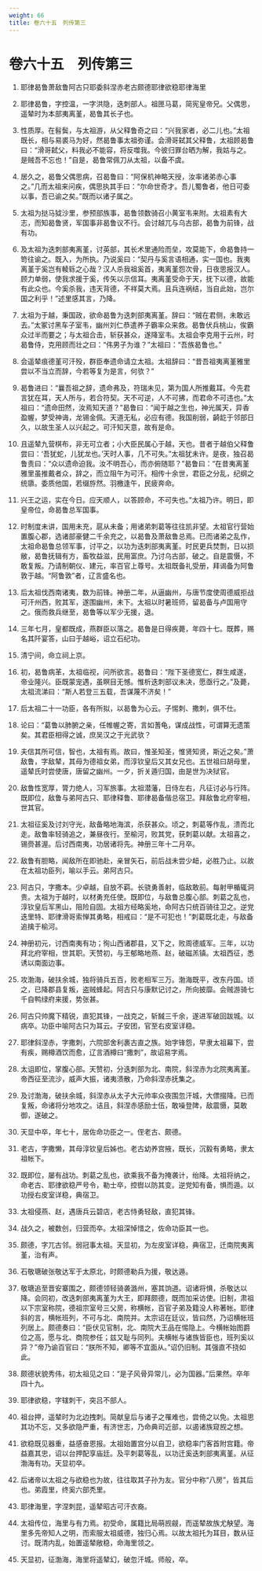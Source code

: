 ```yaml
---
weight: 66
title: 卷六十五　列传第三
---
```


# 卷六十五　列传第三

1. <span id="卷六十五　列传第三-1"></span>
耶律曷鲁萧敌鲁阿古只耶委斜涅赤老古颇德耶律欲稳耶律海里

2. <span id="卷六十五　列传第三-2"></span>
耶律曷鲁，字控温，一字洪隐，迭刺部人。祖匣马葛，简宪皇帝兄。父偶思，遥辇时为本部夷离堇，曷鲁其长子也。

3. <span id="卷六十五　列传第三-3"></span>
性质厚。在髫鬓，与太祖游，从父释鲁奇之曰：“兴我家者，必二儿也。”太祖既长，相与易裘马为好，然曷鲁事太祖弥谨。会滑哥弑其父释鲁，太祖顾曷鲁曰：“滑哥弑父，料我必不能容，将反噬我。今彼归罪台晒为解，我姑与之。是贼吾不忘也！”自是，曷鲁常佩刀从太祖，以备不虞。

4. <span id="卷六十五　列传第三-4"></span>
居久之，曷鲁父偶思病，召曷鲁曰：“阿保机神略天授，汝率诸弟赤心事之。”几而太祖来问疾，偶思执其手曰：“尔命世奇才。吾儿蜀鲁者，他日可委以事，吾已谕之矣。”既而以诸子属之。

5. <span id="卷六十五　列传第三-5"></span>
太祖为挞马狘沙里，参预部族事，曷鲁领数骑召小黄室韦来附。太祖素有大志，而知曷鲁贤，军国事非曷鲁议不行。会讨越兀与乌古部，曷鲁为前锋，战有功。

6. <span id="卷六十五　列传第三-6"></span>
及太祖为迭刺部夷离堇，讨英部，其长术里通险而垒，攻莫能下，命曷鲁持一笴往谕之。既入，为所执。乃说奚曰：“契丹与奚言语相通，实一国也。我夷离堇于奚岂有輘轹之心哉？汉人杀我祖奚首，夷离堇怨次骨，日夜思报汉人。顾力单弱，使我求援于奚，传矢以示信耳。夷离堇受命于天，抚下以德，故能有此众也。今奚杀我，违天背德，不祥莫大焉。且兵连祸结，当自此始，岂尔国之利乎！”述里感其言，乃降。

7. <span id="卷六十五　列传第三-7"></span>
太祖为于越，秉国政，欲命曷鲁为迭刺部夷离堇。辞曰：“贼在君侧，未敢远去。”太冢讨黑车子室韦，幽州刘仁恭遣养子霸率众来救。曷鲁伏兵桃山，俟霸众过半而要之；与太祖合击，斩获甚众，遂降室韦。太祖会李克用于云州，时曷鲁侍，克用顾而壮之曰：“伟男子为谁？”太祖曰：“吾族曷鲁也。”

8. <span id="卷六十五　列传第三-8"></span>
会遥辇痕德堇可汗殁，群臣奉遗命请立太祖。太祖辞曰：“昔吾祖夷离堇雅里尝以不当立而辞，今若等复为是言，何欤？”

9. <span id="卷六十五　列传第三-9"></span>
曷鲁进曰：“曩吾祖之辞，遗命弗及，符瑞未见，第为国人所推戴耳。今先君言犹在耳，天人所与，若合符契。天不可逆，人不可拂，而君命不可违也。”太祖曰：“遗命田然，汝焉知天道？”曷鲁曰：“闻于越之生也，神光属天，异香盈幄，梦受神诲，龙锡金佩。天道无私，必应有德。我国削弱，齮龁于邻部日久，以故生圣人以兴起之。可汗知天意，故有是命。

10. <span id="卷六十五　列传第三-10"></span>
且遥辇九营棋布，非无可立者；小大臣民属心于越，天也。昔者于越伯父释鲁尝曰：‘吾犹蛇，儿犹龙也。’天时人事，几不可失。”太祖犹未许。是夜，独召曷鲁责曰：“众以遗命迫我。汝不明吾心，而亦俯随耶？”曷鲁曰：“在昔夷离堇雅里虽推戴者众，辞之，而立阻午为可汗。相传十余世，君臣之分乱，纪纲之统隳。委质他国，若缀斿然。羽檄逢午，民疲奔命。

11. <span id="卷六十五　列传第三-11"></span>
兴王之运，实在今日。应天顺人，以答顾命，不可失也。”太祖乃许。明日，即皇帝位，命曷鲁总军国事。

12. <span id="卷六十五　列传第三-12"></span>
时制度未讲，国用未充，扈从未备；用诸弟刺葛等往往凯非望。太祖官行营始置腹心郡，选诸部豪健二千余充之，以曷鲁及萧敌鲁总焉。已而诸弟之乱作，太祖命曷鲁总领军事，讨平之，以功为迭刺部夷离堇。时民更兵焚剽，日以损敝，曷鲁抚辑有方，畜牧益滋，民用富庶。乃讨乌古部，破之。自是震慑，不敢复叛。乃请制朝仪、建元，率百官上尊号。太祖既备礼受册，拜谒备为阿鲁敦于越。“阿鲁敦”者，辽言盛名也。

13. <span id="卷六十五　列传第三-13"></span>
后太祖伐西南诸夷，数为前锋。神册二年，从逼幽州，与唐节度使周德威拒战可汗州西，败其军，遂围幽州，未下。太祖以时暑班师，留曷备与卢国用守之。俄而救兵继至，曷鲁等以军少无援，退。

14. <span id="卷六十五　列传第三-14"></span>
三年七月，皇都既成，燕群臣以落之。曷鲁是日得疾薨，年四十七。既葬，赐名其阡宴答，山曰于越峪，诏立石纪功。

15. <span id="卷六十五　列传第三-15"></span>
清宁间，命立祠上京。

16. <span id="卷六十五　列传第三-16"></span>
初，曷鲁病革，太祖临视，问所欲言。曷鲁曰：“陛下圣德宽仁，群生咸遂，帝业隆兴。臣既蒙宠遇，虽瞑目无憾。惟析迭刺部议未决，愿亟行之。”及薨，太祖流涕曰：“斯人若登三五载，吾谋蔑不济矣！”

17. <span id="卷六十五　列传第三-17"></span>
后太祖二十一功臣，各有所拟，以曷鲁为心云。子惕刺、撒刺，俱不仕。

18. <span id="卷六十五　列传第三-18"></span>
论曰：“葛鲁以肺腑之亲，任帷幄之寄，言如蓍龟，谋成战性，可谓算无遗策矣。其君臣相得之诚，庶吴汉之于光武欤？

19. <span id="卷六十五　列传第三-19"></span>
夫信其所可信，智也，太祖有焉。故曰，惟圣知圣，惟贤知贤，斯近之矣。”萧敌鲁，字敌辇，其母为德祖女弟，而淳钦皇后又其女兄也。五世祖曰胡母里，遥辇氏时尝使唐，唐留之幽州。一夕，折关遁归国，由是世为决狱官。

20. <span id="卷六十五　列传第三-20"></span>
敌鲁性宽厚，膂力绝人，习军旅事。太祖潜藩，日侍左右，凡征讨必与行阵。既即位，敌鲁与弟阿古只、耶律释鲁、耶律曷备偕总宿卫。拜敌鲁北府宰相，世其官。

21. <span id="卷六十五　列传第三-21"></span>
太祖征奚及讨刘守光，敌备略地海滨，杀获甚众。顷之，刺葛等作乱，溃而北走。敌鲁率轻骑追之，兼昼夜行。至榆河，败其党，获刺葛以献。太祖喜之，锡赍甚渥。后讨西南夷，功居诸将先。神册三年十二月卒。

22. <span id="卷六十五　列传第三-22"></span>
敌鲁有胆略，闻敌所在即驰赴，亲冒矢石，前后战未尝少衄，必胜乃止。以故在太祖功臣列，喻以手云。弟阿古只。

23. <span id="卷六十五　列传第三-23"></span>
阿古只，字撒本。少卓越，自放不羁。长骁勇善射，临敌敢前。每射甲楯辄洞贵。太祖为于越时，以材勇充任使。既即位，与敌鲁总腹心部。刺葛之乱也，淳钦皇后军黑山，阻险自固。太祖方经略奚地，命阿古只统百骑往卫之。逆党迭里特、耶律滑哥索惮其勇略，相戒曰：“是不可犯也！”刺葛既北走，与敌备追擒于榆河。

24. <span id="卷六十五　列传第三-24"></span>
神册初元，讨西南夷有功；徇山西诸郡县，又下之，败周德威军。三年，以功拜北府宰相，世其职。天赞初，与王郁略地燕、赵，破磁羔镇。太祖西征，悉诱以南面边事。

25. <span id="卷六十五　列传第三-25"></span>
攻渤海，破扶余城，独将骑兵五百，败老相军三万。渤海既平，改东丹国。顷之，已降郡县复叛，盗贼蜂起。阿古只与康默记讨之，所向披靡。会贼游骑七千自鸭绿府来援，势张甚。

26. <span id="卷六十五　列传第三-26"></span>
阿古只帅魔下精锐，直犯其锋，一战克之，斩馘三千余，遂进军破回跋城。以病卒。功臣中喻阿古只为耳云。子安团，官至右皮室详稳。

27. <span id="卷六十五　列传第三-27"></span>
耶律斜涅赤，字撒刺，六院部舍利裹古直之族。始字锋怨，早隶太祖幕下，尝有疾，赐樽酒饮而愈，辽言酒樽曰“撒刺”，故诏易字焉。

28. <span id="卷六十五　列传第三-28"></span>
太诅即位，掌腹心部。天赞初，分迭刺部为北、南院，斜涅赤为北院夷离堇。帝西征至流沙，威声大振，诸夷溃散，乃命斜涅赤抚集之。

29. <span id="卷六十五　列传第三-29"></span>
及讨渤海，破扶余城，斜涅赤从太子大元帅率众夜围忽汗城，大僄掇降。已而复叛，命诸将分地攻之。诘且，斜涅赤感励士伍，敢噪登陴，敌震慑，莫敢御，遂破之。

30. <span id="卷六十五　列传第三-30"></span>
天显中卒，年七十，居佐命功臣之一。侄老古、颇德。

31. <span id="卷六十五　列传第三-31"></span>
老古，字撒懒，其母淳钦皇后姊也。老古幼养宫掖，既长，沉毅有勇略，隶太祖帐下。

32. <span id="卷六十五　列传第三-32"></span>
既即位，屡有战功。刺葛之乱也，欲乘我不备为掩袭计，绐降。太祖将纳之，命老古、耶律欲稳严号令，勒士卒，控辔以防其变。逆党知有备，惧而遁。以功授右皮室详稳，典宿卫。

33. <span id="卷六十五　列传第三-33"></span>
太祖侵燕、赵，遇唐兵云碧店，老古恃勇轻敌，直犯其锋。

34. <span id="卷六十五　列传第三-34"></span>
战久之，被数创，归营而卒。太祖深悼惜之，佐命功臣其一也。

35. <span id="卷六十五　列传第三-35"></span>
颇德，字兀古邻。弱冠事太祖。天显初，为左皮室详稳，典宿卫，迁南院夷离堇，治有声。

36. <span id="卷六十五　列传第三-36"></span>
石敬瑭破张敬达军于太原北，时颇德勒兵为援，敬达遁。

37. <span id="卷六十五　列传第三-37"></span>
敬瑭追至晋安寨围之，颇德领轻骑袭潞州，塞其饷道。诏诸将惧，杀敬达以降。会同初，改迭刺部夷离堇为大王，即拜颇德，既而加采访使。旧制，肃祖以下宗室称院，德祖宗室号三父房，称横帐，百官子弟及籍没人称著帐。耶律斜的言，横帐班列，不可与北、南院并。太宗诏在廷议，皆曰然，乃诏横帐班列居上。颇德奏曰：“臣伏见官制，北、南院大王品在惕隐上。今横帐始图爵位之高，愿与北、商院参任；兹又耻与同列。夫横帐与诸族皆臣也，班列奚以异？”帝乃谕百官曰：“朕所不知，卿等不宜面从。”诏仍旧制。其强直不挠如此。

38. <span id="卷六十五　列传第三-38"></span>
颇德状貌秀伟，初太祖见之曰：“是子风骨异常儿，必为国器。”后果然。卒年四十九。

39. <span id="卷六十五　列传第三-39"></span>
耶律欲稳，字辖刺干，突吕不部人。

40. <span id="卷六十五　列传第三-40"></span>
祖台押，遥辇时为北边拽刺。简献皇后与诸子之罹难也，尝倚之以免。太祖思其功不忘，又多欲隐严重，有济世志，乃命典司近部，以遏诸族窥觊之想。

41. <span id="卷六十五　列传第三-41"></span>
欲稳既见器重，益感奋恩报。太祖始置宫分以自卫，欲稳率门客首附宫籍。帝益嘉其忠，诏以台押配享庙廷。及平刺葛等乱，以功迁奚迭刺部夷离堇。从征渤海有功。天显初卒。

42. <span id="卷六十五　列传第三-42"></span>
后诸帝以太祖之与欲稳也为故，往往取其子孙为友。官分中称“八房”，皆其后也。弟霞里，终奚六部秃里。

43. <span id="卷六十五　列传第三-43"></span>
耶律海里，字涅刺昆，遥辇昭古可汗衣裔。

44. <span id="卷六十五　列传第三-44"></span>
太祖传位，海里与有力焉。初受命，属籍比局萌觊觎，而遥辇故族尤觖望。海里多先帝知人之明，而索服太祖威德，独归心焉。以故太祖托为耳目，数从征讨。既清内乱，始置遥辇敞稳，命海里领之。

45. <span id="卷六十五　列传第三-45"></span>
天显初，征渤海，海里将遥辇幻，破忽汗城。师般，卒。
